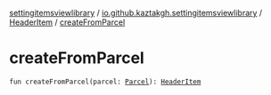 [settingitemsviewlibrary](../../index.md) / [io.github.kaztakgh.settingitemsviewlibrary](../index.md) / [HeaderItem](index.md) / [createFromParcel](./create-from-parcel.md)

# createFromParcel

`fun createFromParcel(parcel: `[`Parcel`](https://developer.android.com/reference/android/os/Parcel.html)`): `[`HeaderItem`](index.md)